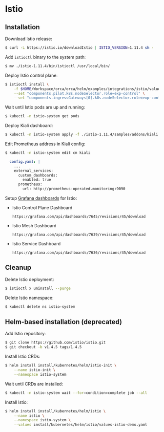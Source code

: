 # Istio

## Installation

Download Istio release:

```bash
$ curl -L https://istio.io/downloadIstio | ISTIO_VERSION=1.11.4 sh -
```

Add `istioctl` binary to the system path:

```bash
$ mv ./istio-1.11.4/bin/istioctl /usr/local/bin/
```

Deploy Istio control plane:

```bash
$ istioctl install \
    -f $HOME/Workspace/orca/orca/helm/examples/integrations/istio/values.yaml \
    --set "components.pilot.k8s.nodeSelector.role=exp-control" \
    --set "components.ingressGateways[0].k8s.nodeSelector.role=exp-control"
```

Wait until Istio pods are up and running:

```bash
$ kubectl -n istio-system get pods
```

Deploy Kiali dashboard:

```bash
$ kubectl -n istio-system apply -f ./istio-1.11.4/samples/addons/kiali.yaml
```

Edit Prometheus address in Kiali config:

```bash
$ kubectl -n istio-system edit cm kiali
```

```yaml
  config.yaml: |
    ...
    external_services:
      custom_dashboards:
        enabled: true
      prometheus:
        url: http://prometheus-operated.monitoring:9090
```

Setup [Grafana dashboards](https://grafana.com/orgs/istio/dashboards) for Istio:

* Istio Control Plane Dashboard

    ```
    https://grafana.com/api/dashboards/7645/revisions/45/download
    ```

* Istio Mesh Dashboard

    ```
    https://grafana.com/api/dashboards/7639/revisions/45/download
    ```

* Istio Service Dashboard

    ```
    https://grafana.com/api/dashboards/7636/revisions/45/download
    ```

## Cleanup

Delete Istio deployment:

```bash
$ istioctl x uninstall --purge
```

Delete Istio namespace:

```bash
$ kubectl delete ns istio-system
```

## Helm-based installation (deprecated)

Add Istio repository:

```bash
$ git clone https://github.com/istio/istio.git
$ git checkout -b v1.4.5 tags/1.4.5
```

Install Istio CRDs:

```bash
$ helm install install/kubernetes/helm/istio-init \
    --name istio-init \
    --namespace istio-system
```

Wait until CRDs are installed:

```bash
$ kubectl -n istio-system wait --for=condition=complete job --all
```

Install Istio:

```bash
$ helm install install/kubernetes/helm/istio \
    --name istio \
    --namespace istio-system \
    --values install/kubernetes/helm/istio/values-istio-demo.yaml
```
